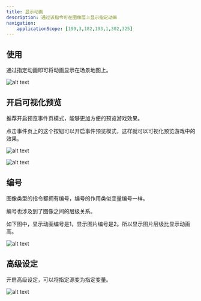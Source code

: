 ```yaml
---
title: 显示动画
description: 通过该指令可在图像层上显示指定动画
navigation:
    applicationScope: [199,3,182,193,1,302,325]
---
```


## 使用

通过指定动画即可将动画显示在场景地图上。

![alt text](https://assbak.gcw.wiki/gcw/image/zh_hans/commands/images/showanimation/image.png)

## 开启可视化预览

推荐开启预览事件页模式，能够更加方便的预览游戏效果。

点击事件页上的这个按钮可以开启事件预览模式，这样就可以可视化预览游戏中的效果。

![alt text](https://assbak.gcw.wiki/gcw/image/zh_hans/commands/images/showanimation/image-1.png)

![alt text](https://assbak.gcw.wiki/gcw/image/zh_hans/commands/images/showanimation/image-2.png)

## 编号

图像类型的指令都拥有编号，编号的作用类似变量编号一样。

编号也涉及到了图像之间的层级关系。

如下图中，显示动画编号是1，显示图片编号是2。所以显示图片层级比显示动画高。

![alt text](https://assbak.gcw.wiki/gcw/image/zh_hans/commands/images/showanimation/image-3.png)

## 高级设定

开启高级设定，可以将指定源变为指定变量。

![alt text](https://assbak.gcw.wiki/gcw/image/zh_hans/commands/images/showanimation/image-4.png)
